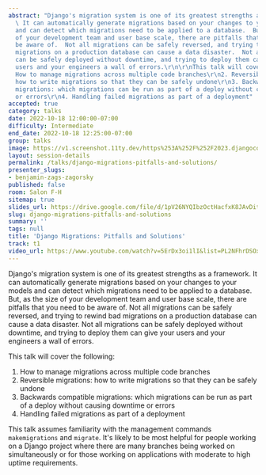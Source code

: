 ```yaml
---
abstract: "Django's migration system is one of its greatest strengths as a framework.
  \ It can automatically generate migrations based on your changes to your models
  and can detect which migrations need to be applied to a database.  But, as the size
  of your development team and user base scale, there are pitfalls that you need to
  be aware of.  Not all migrations can be safely reversed, and trying to rewind bad
  migrations on a production database can cause a data disaster.  Not all migrations
  can be safely deployed without downtime, and trying to deploy them can give your
  users and your engineers a wall of errors.\r\n\r\nThis talk will cover the following:\r\n1.
  How to manage migrations across multiple code branches\r\n2. Reversible migrations:
  how to write migrations so that they can be safely undone\r\n3. Backwards compatible
  migrations: which migrations can be run as part of a deploy without causing downtime
  or errors\r\n4. Handling failed migrations as part of a deployment"
accepted: true
category: talks
date: 2022-10-18 12:00:00-07:00
difficulty: Intermediate
end_date: 2022-10-18 12:25:00-07:00
group: talks
image: https://v1.screenshot.11ty.dev/https%253A%252F%252F2023.djangocon.eu%252Fpresenters%252Fbenjamin-zags-zagorsky%252F/opengraph/
layout: session-details
permalink: /talks/django-migrations-pitfalls-and-solutions/
presenter_slugs:
- benjamin-zags-zagorsky
published: false
room: Salon F-H
sitemap: true
slides_url: https://drive.google.com/file/d/1pV26NYQIbzOctHacfxK8JAvDitxgRD-Q/view
slug: django-migrations-pitfalls-and-solutions
summary: ''
tags: null
title: 'Django Migrations: Pitfalls and Solutions'
track: t1
video_url: https://www.youtube.com/watch?v=5ErDx3oi1lI&list=PL2NFhrDSOxgUoF-4F2MdAFvOK1wOrNdqB
---
```


Django's migration system is one of its greatest strengths as a framework.  It can automatically generate migrations based on your changes to your models and can detect which migrations need to be applied to a database.  But, as the size of your development team and user base scale, there are pitfalls that you need to be aware of.  Not all migrations can be safely reversed, and trying to rewind bad migrations on a production database can cause a data disaster.  Not all migrations can be safely deployed without downtime, and trying to deploy them can give your users and your engineers a wall of errors.

This talk will cover the following:
1. How to manage migrations across multiple code branches
2. Reversible migrations: how to write migrations so that they can be safely undone
3. Backwards compatible migrations: which migrations can be run as part of a deploy without causing downtime or errors
4. Handling failed migrations as part of a deployment

This talk assumes familiarity with the management commands `makemigrations` and `migrate`.  It's likely to be most helpful for people working on a Django project where there are many branches being worked on simultaneously or for those working on applications with moderate to high uptime requirements.
